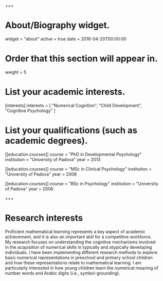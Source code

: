 +++
# About/Biography widget.
widget = "about"
active = true
date = 2016-04-20T00:00:00

# Order that this section will appear in.
weight = 5

# List your academic interests.
[interests]
  interests = [
    "Numerical Cognition",
    "Child Development",
    "Cognitive Psychology"
  ]

# List your qualifications (such as academic degrees).
[[education.courses]]
  course = "PhD in Developmental Psychology"
  institution = "University of Padova"
  year = 2013

[[education.courses]]
  course = "MSc in Clinical Psychology"
  institution = "University of Padova"
  year = 2008

[[education.courses]]
  course = "BSc in Psychology"
  institution = "University of Padova"
  year = 2006
 
+++

# Research interests

Proficient mathematical learning represents a key aspect of academic achievement, and it is also an important skill for a competitive workforce. My research focuses on understanding the cognitive mechanisms involved in the acquisition of numerical skills in typically and atypically developing individuals. I have been implementing different research methods to explore basic numerical representations in preschool and primary school children and how these representations relate to mathematical learning. I am particularly interested in how young children learn the numerical meaning of number words and Arabic digits (i.e., symbol-grounding).
